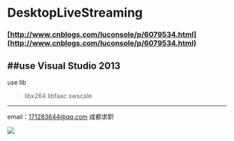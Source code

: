 # DesktopLiveStreaming

### [http://www.cnblogs.com/luconsole/p/6079534.html](http://www.cnblogs.com/luconsole/p/6079534.html)

##use Visual Studio 2013 
------
use lib
>libx264 
libfaac 
swscale 

------
email：171283644@qq.com 成都求职

![](http://images2015.cnblogs.com/blog/524900/201611/524900-20161119010854404-2135512941.jpg)
